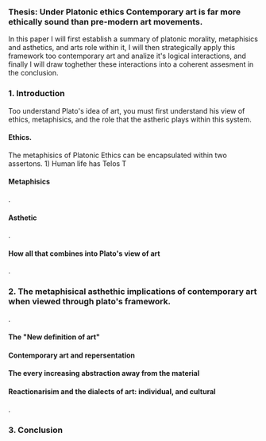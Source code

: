 ### Thesis: Under Platonic ethics Contemporary art is far more ethically sound than pre-modern art movements.

In this paper I will first establish a summary of platonic morality, metaphisics and asthetics, and arts role within it, I will then strategically apply this framework too contemporary art and analize it's logical interactions, and finally I will draw toghether these interactions into a coherent assesment in the conclusion.

### 1. Introduction
Too understand Plato's idea of art, you must first understand his view of ethics, metaphisics, and the role that the astheric plays within this system.

#### Ethics.
The metaphisics of Platonic Ethics can be encapsulated within two assertons.
	1) Human life has Telos T

#### Metaphisics
.
#### Asthetic
.
#### How all that combines into Plato's view of art
.
### 2. The metaphisical asthethic implications of contemporary art when viewed through plato's framework.
.
#### The "New definition of art"
#### Contemporary art and repersentation
#### The every increasing abstraction away from the material
#### Reactionarisim and the dialects of art: individual, and cultural
.
### 3. Conclusion
